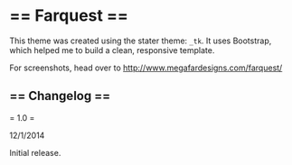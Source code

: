 == Farquest ==
=========


This theme was created using the stater theme: `_tk`. It uses Bootstrap, which helped me to build a clean, responsive template.

For screenshots, head over to http://www.megafardesigns.com/farquest/



== Changelog ==
---------------

= 1.0 =

12/1/2014

Initial release.


